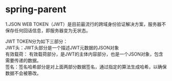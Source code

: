 # spring-parent
1.JSON WEB TOKEN（JWT）是目前最流行的跨域身份验证解决方案，服务器不保存任何回话信息，即服务器变为无状态。

JWT TOKEN分为如下三部分： <br> 
JWT头：JWT头部分是一个描述JWT元数据的JSON对象  <br>
有效载荷：  有效载荷部分，是JWT的主体内容部分，也是一个JSON对象，包含需要传递的数据。<br>
签名：签名哈希部分是对上面两部分数据签名，通过指定的算法生成哈希，以确保数据不会被篡改。<br>